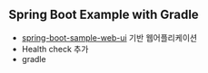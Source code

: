 ## Spring Boot Example with Gradle
- [spring-boot-sample-web-ui](https://github.com/spring-projects/spring-boot/tree/v2.0.2.RELEASE/spring-boot-samples/spring-boot-sample-web-ui) 기반 웹어플리케이션
- Health check 추가
- gradle
